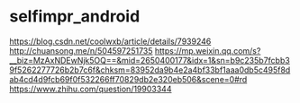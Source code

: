 # selfimpr_android
https://blog.csdn.net/coolwxb/article/details/7939246
http://chuansong.me/n/504597251735
https://mp.weixin.qq.com/s?__biz=MzAxNDEwNjk5OQ==&mid=2650400177&idx=1&sn=b9c235b7fcbb39f5262277726b2b7c6f&chksm=83952da9b4e2a4bf33bf1aaa0db5c495f8dab4cd4d9fcb69f0f532266ff70829db2e320eb506&scene=0#rd
https://www.zhihu.com/question/19903344
